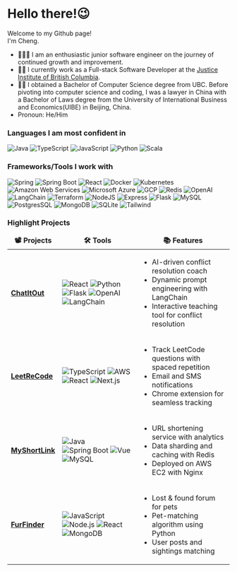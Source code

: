 <h1>Hello there!😉</h1>

Welcome to my Github page! </br> I'm Cheng.

- 🧑🏻‍💻 I am an enthusiastic junior software engineer on the journey of continued growth and improvement.
- :man_technologist: I currently work as a Full-stack Software Developer at the [Justice Institute of British Columbia](https://www.jibc.ca/).
- 👨‍🎓 I obtained a Bachelor of Computer Science degree from UBC. Before pivoting into computer science and coding, I was a lawyer in China with a Bachelor of Laws degree from the University of International Business and Economics(UIBE) in Beijing, China.
- Pronoun: He/Him

<h3>Languages I am most confident in</h3>
<p>
  <img alt="Java" src="https://img.shields.io/badge/Java-ED8B00?style=for-the-badge&logo=java&logoColor=white" />
  <img alt="TypeScript" src="https://img.shields.io/badge/TypeScript-3178C6?style=for-the-badge&logo=typescript&logoColor=black" />
  <img alt="JavaScript" src="https://img.shields.io/badge/JavaScript-F7DF1E?style=for-the-badge&logo=javascript&logoColor=black" />
  <img alt="Python" src="https://img.shields.io/badge/Python-3776AB?style=for-the-badge&logo=python&logoColor=white" /> 
  <img alt="Scala" src="https://img.shields.io/badge/Scala-DC322F?style=for-the-badge&logo=scala&logoColor=white" /> 
</p>


<h3>Frameworks/Tools I work with</h3>
<p>
  <img alt="Spring" src="https://img.shields.io/badge/Spring-6DB33F?style=for-the-badge&logo=spring&logoColor=white" />
  <img alt="Spring Boot" src="https://img.shields.io/badge/Spring%20Boot-6DB33F?style=for-the-badge&logo=springboot&logoColor=white" />
  <img alt="React" src="https://img.shields.io/badge/React-61DAFB?style=for-the-badge&logo=react&logoColor=black" />
  <img alt="Docker" src="https://img.shields.io/badge/Docker-2496ED?style=for-the-badge&logo=docker&logoColor=white" />
  <img alt="Kubernetes" src="https://img.shields.io/badge/Kubernetes-326CE5?style=for-the-badge&logo=kubernetes&logoColor=white" />
  <img alt="Amazon Web Services" src="https://img.shields.io/badge/AWS-232F3E?style=for-the-badge&logo=amazonwebservices&logoColor=white" />
  <img alt="Microsoft Azure" src="https://img.shields.io/badge/Azure-0078D4?style=for-the-badge&logo=microsoftazure&logoColor=white" />
  <img alt="GCP" src="https://img.shields.io/badge/Google%20Cloud-4285F4?style=for-the-badge&logo=googlecloud&logoColor=white" />
  <img alt="Redis" src="https://img.shields.io/badge/Redis-DC382D?style=for-the-badge&logo=redis&logoColor=white" />
  <img alt="OpenAI" src="https://img.shields.io/badge/OpenAI-412991?style=for-the-badge&logo=openai&logoColor=white" />
  <img alt="LangChain" src="https://img.shields.io/badge/LangChain-FF9900?style=for-the-badge&logo=langchain&logoColor=white" />
  <img alt="Terraform" src="https://img.shields.io/badge/Terraform-7B42BC?style=for-the-badge&logo=terraform&logoColor=white" />
  <img alt="NodeJS" src="https://img.shields.io/badge/Node.js-43853D?style=for-the-badge&logo=node.js&logoColor=white" />
  <img alt="Express" src="https://img.shields.io/badge/Express.js-404D59?style=for-the-badge" />
  <img alt="Flask" src="https://img.shields.io/badge/Flask-000000?style=for-the-badge&logo=flask&logoColor=white" />
  <img alt="MySQL" src="https://img.shields.io/badge/MySQL-00000F?style=for-the-badge&logo=mysql&logoColor=white" />
  <img alt="PostgresSQL" src="https://img.shields.io/badge/PostgreSQL-316192?style=for-the-badge&logo=postgresql&logoColor=white" />
  <img alt="MongoDB" src="https://img.shields.io/badge/MongoDB-4EA94B?style=for-the-badge&logo=mongodb&logoColor=white" /> 
  <img alt="SQLite" src="https://img.shields.io/badge/SQLite-07405E?style=for-the-badge&logo=sqlite&logoColor=white" />
  <img alt="Tailwind" src="https://img.shields.io/badge/Tailwind_CSS-38B2AC?style=for-the-badge&logo=tailwind-css&logoColor=white" />
</p>

<h3>Highlight Projects</h3>
<table>
  <thead align="center">
    <tr>
      <td><b>📽️ Projects</b></td>
      <td><b>🛠️ Tools</b></td>
      <td><b>📚 Features</b></td>
    </tr>
  </thead>
  <tbody>
    <tr>
      <td><a href="https://github.com/ddm1293"><b>ChatItOut</b></a></td>
      <td>
          <img alt="React" src="https://img.shields.io/badge/React-61DAFB?style=for-the-badge&logo=react&logoColor=black" />
          <img alt="Python" src="https://img.shields.io/badge/Python-3776AB?style=for-the-badge&logo=python&logoColor=white" />
          <img alt="Flask" src="https://img.shields.io/badge/Flask-000000?style=for-the-badge&logo=flask&logoColor=white" />
          <img alt="OpenAI" src="https://img.shields.io/badge/OpenAI-412991?style=for-the-badge&logo=openai&logoColor=white" />
          <img alt="LangChain" src="https://img.shields.io/badge/LangChain-FF9900?style=for-the-badge&logo=langchain&logoColor=white" />
      </td>
      <td>
        <ul>
          <li>AI-driven conflict resolution coach</li>
          <li>Dynamic prompt engineering with LangChain</li>
          <li>Interactive teaching tool for conflict resolution</li>
        </ul>
      </td>
    </tr>
    <tr>
      <td><a href="https://github.com/ddm1293/LeetReCode"><b>LeetReCode</b></a></td>
      <td>
          <img alt="TypeScript" src="https://img.shields.io/badge/TypeScript-007ACC?style=for-the-badge&logo=typescript&logoColor=white" />
          <img alt="AWS" src="https://img.shields.io/badge/AWS-232F3E?style=for-the-badge&logo=amazonaws&logoColor=white" />
          <img alt="React" src="https://img.shields.io/badge/React-61DAFB?style=for-the-badge&logo=react&logoColor=black" />
          <img alt="Next.js" src="https://img.shields.io/badge/Next.js-000000?style=for-the-badge&logo=nextdotjs&logoColor=white" />
      </td>
      <td>
        <ul>
          <li>Track LeetCode questions with spaced repetition</li>
          <li>Email and SMS notifications</li>
          <li>Chrome extension for seamless tracking</li>
        </ul>
      </td>
    </tr>
    <tr>
      <td><a href="https://github.com/ddm1293/MyShortLink"><b>MyShortLink</b></a></td>
      <td>
          <img alt="Java" src="https://img.shields.io/badge/Java-007396?style=for-the-badge&logo=java&logoColor=white" />
          <img alt="Spring Boot" src="https://img.shields.io/badge/Spring%20Boot-6DB33F?style=for-the-badge&logo=springboot&logoColor=white" />
          <img alt="Vue" src="https://img.shields.io/badge/Vue.js-35495E?style=for-the-badge&logo=vue.js&logoColor=4FC08D" />
          <img alt="MySQL" src="https://img.shields.io/badge/MySQL-00000F?style=for-the-badge&logo=mysql&logoColor=white" />
      </td>
      <td>
        <ul>
          <li>URL shortening service with analytics</li>
          <li>Data sharding and caching with Redis</li>
          <li>Deployed on AWS EC2 with Nginx</li>
        </ul>
      </td>
    </tr>
    <tr>
      <td><a href="https://github.com/ddm1293/FurFinder"><b>FurFinder</b></a></td>
      <td>
          <img alt="JavaScript" src="https://img.shields.io/badge/JavaScript-F7DF1E?style=for-the-badge&logo=javascript&logoColor=black" />
          <img alt="Node.js" src="https://img.shields.io/badge/Node.js-43853D?style=for-the-badge&logo=node.js&logoColor=white" />
          <img alt="React" src="https://img.shields.io/badge/React-61DAFB?style=for-the-badge&logo=react&logoColor=black" />
          <img alt="MongoDB" src="https://img.shields.io/badge/MongoDB-47A248?style=for-the-badge&logo=mongodb&logoColor=white" />
      </td>
      <td>
        <ul>
          <li>Lost & found forum for pets</li>
          <li>Pet-matching algorithm using Python</li>
          <li>User posts and sightings matching</li>
        </ul>
      </td>
    </tr>
  </tbody>
</table>
